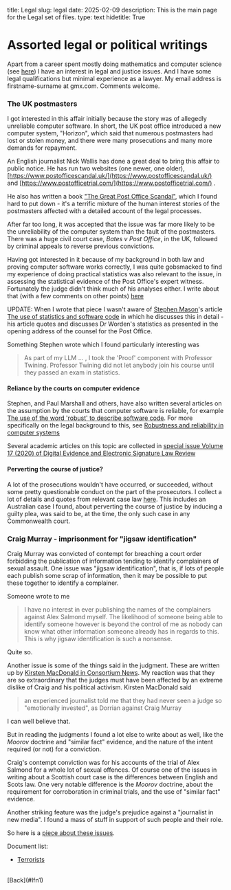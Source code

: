 title: Legal 
slug: legal 
date: 2025-02-09 
description: This is the main page for the Legal set of files. 
type: text 
hidetitle: True


Assorted legal or political writings
====================================

Apart from a career spent mostly doing mathematics and computer science (see [here](../index.html)) I have an interest in legal and justice issues. And I have some legal qualifications but minimal experience as a lawyer. My email address is firstname-surname at gmx.com. Comments welcome.

<!--
http://users.cecs.anu.edu.au/~jeremy/legal/
file:///home/jeremy/public_html/legal/index.html
interest legal rather than political, eg BC

So long as I keep my status as a retired academic
I'd be able to post stuff here,
but maybe I will eventually set up a regular online blog.  
-->

### The UK postmasters

I got interested in this affair initially because the story was of allegedly unreliable computer software. In short, the UK post office introduced a new computer system, "Horizon", which said that numerous postmasters had lost or stolen money, and there were many prosecutions and many more demands for repayment.

An English journalist Nick Wallis has done a great deal to bring this affair to public notice. He has run two websites (one newer, one older), [https://www.postofficescandal.uk/](https://www.postofficescandal.uk/) and [https://www.postofficetrial.com/](https://www.postofficetrial.com/) .

He also has written a book ["The Great Post Office Scandal"](https://bathpublishing.com/products/the-great-post-office-scandal-first), which I found hard to put down - it's a terrific mixture of the human interest stories of the postmasters affected with a detailed account of the legal processes.

After far too long, it was accepted that the issue was far more likely to be the unreliability of the computer system than the fault of the postmasters. There was a huge civil court case, _Bates v Post Office_, in the UK, followed by criminal appeals to reverse previous convictions.

Having got interested in it because of my background in both law and proving computer software works correctly, I was quite gobsmacked to find my experience of doing practical statistics was also relevant to the issue, in assessing the statistical evidence of the Post Office's expert witness. Fortunately the judge didn't think much of his analyses either. I write about that (with a few comments on other points) [here](/legal_docs/worden-writeup.html)

UPDATE: When I wrote that piece I wasn't aware of [Stephen Mason](https://ials.sas.ac.uk/about/about-us/people/stephen-mason)'s article [The use of statistics and software code](https://ials.blogs.sas.ac.uk/2019/06/26/the-use-of-statistics-and-software-code/) in which he discusses this in detail - his article quotes and discusses Dr Worden's statistics as presented in the opening address of the counsel for the Post Office.

Something Stephen wrote which I found particularly interesting was

> As part of my LLM ... , I took the 'Proof' component with Professor Twining. Professor Twining did not let anybody join his course until they passed an exam in statistics.

#### Reliance by the courts on computer evidence

Stephen, and Paul Marshall and others, have also written several articles on the assumption by the courts that computer software is reliable, for example [The use of the word 'robust' to describe software code](https://ials.blogs.sas.ac.uk/2019/06/25/the-use-of-the-word-robust-to-describe-software-code/). For more specifically on the legal background to this, see [Robustness and reliability in computer systems](https://ials.blogs.sas.ac.uk/2019/06/28/robustness-and-reliability-in-computer-systems/)

Several academic articles on this topic are collected in [special issue Volume 17 (2020) of Digital Evidence and Electronic Signature Law Review](https://journals.sas.ac.uk/deeslr/issue/view/578)

#### Perverting the course of justice?

A lot of the prosecutions wouldn't have occurred, or succeeded, without some pretty questionable conduct on the part of the prosecutors. I collect a lot of details and quotes from relevant case law [here](pcj-writeup.html). This includes an Australian case I found, about perverting the course of justice by inducing a guilty plea, was said to be, at the time, the only such case in any Commonwealth court.

### Craig Murray - imprisonment for "jigsaw identification"

Craig Murray was convicted of contempt for breaching a court order forbidding the publication of information tending to identify complainers of sexual assault. One issue was "jigsaw identification", that is, if lots of people each publish some scrap of information, then it may be possible to put these together to identify a complainer.

Someone wrote to me

> I have no interest in ever publishing the names of the complainers against Alex Salmond myself. The likelihood of someone being able to identify someone however is beyond the control of me as nobody can know what other information someone already has in regards to this. This is why jigsaw identification is such a nonsense.

Quite so.

Another issue is some of the things said in the judgment. These are written up by [Kirsten MacDonald in Consortium News](https://www.craigmurray.org.uk/archives/2021/06/the-mind-of-lady-dorrian/). My reaction was that they are so extraordinary that the judges must have been affected by an extreme dislike of Craig and his political activism. Kirsten MacDonald said

> an experienced journalist told me that they had never seen a judge so "emotionally invested", as Dorrian against Craig Murray

I can well believe that.

But in reading the judgments I found a lot else to write about as well, like the _Moorov_ doctrine and "similar fact" evidence, and the nature of the intent required (or not) for a conviction.

Craig's contempt conviction was for his accounts of the trial of Alex Salmond for a whole lot of sexual offences. Of course one of the issues in writing about a Scottish court case is the differences between English and Scots law. One very notable difference is the _Moorov_ doctrine, about the requirement for corroboration in criminal trials, and the use of "similar fact" evidence.

Another striking feature was the judge's prejudice against a "journalist in new media". I found a mass of stuff in support of such people and their role.

So here is a [piece about these issues](cm-contempt.html).
<br>

Document list:

* [Terrorists](/legal_docs/terrorists/)
<br>
[Back](#lfn1)
<br>
